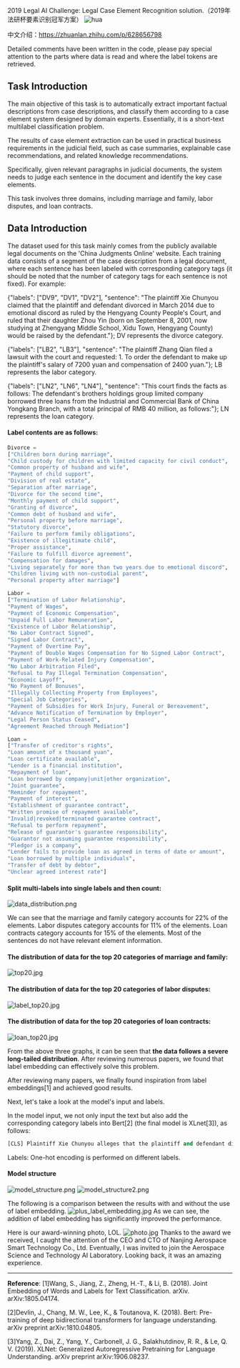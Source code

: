 2019 Legal AI Challenge: Legal Case Element Recognition solution.（2019年法研杯要素识别冠军方案）
![hua](./pic/hua.png)


中文介绍：https://zhuanlan.zhihu.com/p/628656798

Detailed comments have been written in the code, please pay special attention to the parts where data is read and where the label tokens are retrieved.


## __Task Introduction__
The main objective of this task is to automatically extract important factual descriptions from case descriptions, and classify them according to a case element system designed by domain experts. Essentially, it is a short-text multilabel classification problem.

The results of case element extraction can be used in practical business requirements in the judicial field, such as case summaries, explainable case recommendations, and related knowledge recommendations.

Specifically, given relevant paragraphs in judicial documents, the system needs to judge each sentence in the document and identify the key case elements.

This task involves three domains, including marriage and family, labor disputes, and loan contracts.

## __Data Introduction__
The dataset used for this task mainly comes from the publicly available legal documents on the 'China Judgments Online' website. Each training data consists of a segment of the case description from a legal document, where each sentence has been labeled with corresponding category tags (it should be noted that the number of category tags for each sentence is not fixed). For example:

{"labels": ["DV9", "DV1", "DV2"], "sentence": "The plaintiff Xie Chunyou claimed that the plaintiff and defendant divorced in March 2014 due to emotional discord as ruled by the Hengyang County People's Court, and ruled that their daughter Zhou Yin (born on September 8, 2001, now studying at Zhengyang Middle School, Xidu Town, Hengyang County) would be raised by the defendant."}; DV represents the divorce category.

{"labels": ["LB2", "LB3"], "sentence": "The plaintiff Zhang Qian filed a lawsuit with the court and requested: 1. To order the defendant to make up the plaintiff's salary of 7200 yuan and compensation of 2400 yuan."}; LB represents the labor category.

{"labels": ["LN2", "LN6", "LN4"], "sentence": "This court finds the facts as follows: The defendant's brothers holdings group limited company borrowed three loans from the Industrial and Commercial Bank of China Yongkang Branch, with a total principal of RMB 40 million, as follows:"}; LN represents the loan category.

#### Label contents are as follows:

```python
Divorce = 
["Children born during marriage",
"Child custody for children with limited capacity for civil conduct",
"Common property of husband and wife",
"Payment of child support",
"Division of real estate",
"Separation after marriage",
"Divorce for the second time",
"Monthly payment of child support",
"Granting of divorce",
"Common debt of husband and wife",
"Personal property before marriage",
"Statutory divorce",
"Failure to perform family obligations",
"Existence of illegitimate child",
"Proper assistance",
"Failure to fulfill divorce agreement",
"Compensation for damages",
"Living separately for more than two years due to emotional discord",
"Children living with non-custodial parent",
"Personal property after marriage"]

Labor = 
["Termination of Labor Relationship",
"Payment of Wages",
"Payment of Economic Compensation",
"Unpaid Full Labor Remuneration",
"Existence of Labor Relationship",
"No Labor Contract Signed",
"Signed Labor Contract",
"Payment of Overtime Pay",
"Payment of Double Wages Compensation for No Signed Labor Contract",
"Payment of Work-Related Injury Compensation",
"No Labor Arbitration Filed",
"Refusal to Pay Illegal Termination Compensation",
"Economic Layoff",
"No Payment of Bonuses",
"Illegally Collecting Property from Employees",
"Special Job Categories",
"Payment of Subsidies for Work Injury, Funeral or Bereavement",
"Advance Notification of Termination by Employer",
"Legal Person Status Ceased",
"Agreement Reached through Mediation"]

Loan = 
["Transfer of creditor's rights",
"Loan amount of x thousand yuan",
"Loan certificate available",
"Lender is a financial institution",
"Repayment of loan",
"Loan borrowed by company|unit|other organization",
"Joint guarantee",
"Reminder for repayment",
"Payment of interest",
"Establishment of guarantee contract",
"Written promise of repayment available",
"Invalid|revoked|terminated guarantee contract",
"Refusal to perform repayment",
"Release of guarantor's guarantee responsibility",
"Guarantor not assuming guarantee responsibility",
"Pledgor is a company",
"Lender fails to provide loan as agreed in terms of date or amount",
"Loan borrowed by multiple individuals",
"Transfer of debt by debtor",
"Unclear agreed interest rate"]
```

#### Split multi-labels into single labels and then count:
![data_distribution.png](./pic/data_distribution.png "")


We can see that the marriage and family category accounts for 22% of the elements. Labor disputes category accounts for 11% of the elements. Loan contracts category accounts for 15% of the elements. Most of the sentences do not have relevant element information.

#### The distribution of data for the top 20 categories of marriage and family:
![top20.jpg](./pic/top20.jpg "")

#### The distribution of data for the top 20 categories of labor disputes:
![label_top20.jpg](./pic/label_top20.jpg "")

#### The distribution of data for the top 20 categories of loan contracts:
![loan_top20.jpg](./pic/loan_top20.jpg "")

From the above three graphs, it can be seen that __the data follows a severe long-tailed distribution__. After reviewing numerous papers, we found that label embedding can effectively solve this problem.

After reviewing many papers, we finally found inspiration from label embeddings[1] and achieved good results.

Next, let's take a look at the model's input and labels.

In the model input, we not only input the text but also add the corresponding category labels into Bert[2] (the final model is XLnet[3]), as follows:
```python
[CLS] Plaintiff Xie Chunyou alleges that the plaintiff and defendant divorced due to emotional discord in March 2014, and the court of Hengyang County ruled that the girl Zhou Yin (born on September 8, 2001, now studying at Zhengyang Middle School in Xidu Town, Hengyang County) born of the marriage should be raised by the defendant. [SEP] (Having Children After Marriage)...(Personal Property After Marriage)[SEP]
```
Labels: One-hot encoding is performed on different labels.

#### Model structure
![model_structure.png](./pic/model_structure.png "")
![model_structure2.png](./pic/model_structure2.png "")

The following is a comparison between the results with and without the use of label embedding.
![plus_label_embedding.jpg](./pic/plus_label_embedding.jpg "")
As we can see, the addition of label embedding has significantly improved the performance.

Here is our award-winning photo, LOL.
![photo.jpg](./pic/photo.jpg "")
Thanks to the award we received, I caught the attention of the CEO and CTO of Nanjing Aerospace Smart Technology Co., Ltd. Eventually, I was invited to join the Aerospace Science and Technology AI Laboratory. Looking back, it was an amazing experience.

---
__Reference__:
[1]Wang, S., Jiang, Z., Zheng, H.-T., & Li, B. (2018). Joint Embedding of Words and Labels for Text Classification. arXiv. arXiv:1805.04174.

[2]Devlin, J., Chang, M. W., Lee, K., & Toutanova, K. (2018). Bert: Pre-training of deep bidirectional transformers for language understanding. arXiv preprint arXiv:1810.04805.

[3]Yang, Z., Dai, Z., Yang, Y., Carbonell, J. G., Salakhutdinov, R. R., & Le, Q. V. (2019). XLNet: Generalized Autoregressive Pretraining for Language Understanding. arXiv preprint arXiv:1906.08237.
